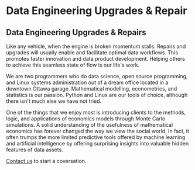 # Data Engineering Upgrades & Repair

## Data Engineering Upgrades & Repairs

Like any vehicle, when the engine is broken momentum stalls.
Repairs and upgrades will usually enable and facilitate optimal data workflows.
This promotes faster innovation and data product development. Helping others to achieve this seamless state of flow is our life's work.


We are two  programmers who do data science, open source programming,
and Linux systems administration out of a dream office located in a downtown Ottawa garage.
Mathematical modelling, econometrics, and statistics is our passion.
Python and Linux are our tools of choice, although there isn't much else we have not tried.


One of the things that we enjoy most is introducing
clients to the  methods, logic, and applications of economics models through Monte Carlo simulations. A solid understanding of the usefulness of mathematical economics has forever changed the way
we view the social world.  In fact, it often trumps the more limited predictive tools offered by machine learning and artificial intelligence by offering surprising insights into valuable hidden features of data assets.

[Contact us](mailto:info@quantgarage.io) to start a coversation.
